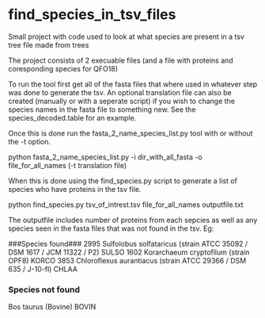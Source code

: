 # find_species_in_tsv_files
Small project with code used to look at what species are present in a tsv tree file made from trees

The project consists of 2 execuable files (and a file with proteins and coresponding species for QFO18) 

To run the tool first get all of the fasta files that where used in whatever step was done to generate the tsv. 
An optional translation file can also be created (manually or with a seperate script) if you wish to change the species names in the fasta file
to something new. See the species_decoded.table for an example. 

Once this is done run the fasta_2_name_species_list.py tool with or without the -t option. 

python fasta_2_name_species_list.py -i dir_with_all_fasta -o file_for_all_names (-t translation file)

When this is done using the find_species.py script to generate a list of species who have proteins in the tsv file.

python find_species.py tsv_of_intrest.tsv file_for_all_names outputfile.txt

The outputfile includes number of proteins from each sepcies as well as any species seen in the fasta files that was not found in the tsv. 
Eg:

###Species found###
2995 Sulfolobus solfataricus (strain ATCC 35092 / DSM 1617 / JCM 11322 / P2)    SULSO
1602 Korarchaeum cryptofilum (strain OPF8)      KORCO
3853 Chloroflexus aurantiacus (strain ATCC 29366 / DSM 635 / J-10-fl)   CHLAA


### Species not found ###
Bos taurus (Bovine)     BOVIN
